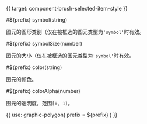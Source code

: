 {{ target: component-brush-selected-item-style }}

#${prefix} symbol(string)

图元的图形类别（仅在被框选的图元类型为`'symbol'`时有效。

#${prefix} symbolSize(number)

图元的大小（仅在被框选的图元类型为`'symbol'`时有效。

#${prefix} color(string)

图元的颜色。

#${prefix} colorAlpha(number)

图元的透明度，范围`[0, 1]`。

{{ use: graphic-polygon(
  prefix = ${prefix}
) }}


